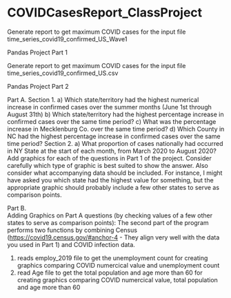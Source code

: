 # COVIDCasesReport_ClassProject
Generate report to get maximum COVID cases for the input file time_series_covid19_confirmed_US_Wave1


Pandas Project Part 1

Generate report to get maximum COVID cases for the input file time_series_covid19_confirmed_US.csv

Pandas Project Part 2

Part A.
Section 1.
a) Which state/territory had the highest numerical increase in confirmed cases over the summer months (June 1st through August 31th)
b) Which state/territory had the highest percentage increase in confirmed cases over the same time period?
c) What was the percentage increase in Mecklenburg Co. over the same time period?
d) Which County in NC had the highest percentage increase in confirmed cases over the same time period?
Section 2.
a) What proportion of cases nationally had occurred in NY State at the start of each month, from March 2020 to August 2020?
  Add graphics for each of the questions in Part 1 of the project. Consider carefully which type of graphic is best suited to show the answer. Also consider what accompanying data should be included. For instance, I might have asked you which state had the highest value for something, but the appropriate graphic should probably include a few other states to serve as comparison points.


Part B.  
Adding Graphics on Part A questions (by checking values of a few other states to serve as comparison points):
The second part of the program performs two functions by combining Census (https://covid19.census.gov/#anchor-4 - They align very well with the data you used in Part 1) and COVID infection data.
1.	reads employ_2019 file to get the unemployment count for creating graphics comparing COVID numercical value and unemployment count
2.	read Age file to get the total population and age more than 60 for creating graphics comparing COVID numercical value, total population and age more than 60
